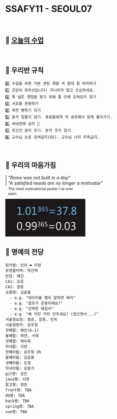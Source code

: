 # SSAFY11 - SEOUL07 
<br>

## 🍑 [오늘의 수업 ](https://github.com/ssafy11-seoul07/today/) 
<br>

## 🎁 우리반 규칙
```
0️⃣ 수업을 위한 기본 셋팅 제발 꼭 절대 잘 따라하기
1️⃣ 건강이 최우선입니다! 지나치지 말고 조심하세요.
2️⃣ 폭 넓은 경험을 쌓기 위해 틀 안에 갇혀있지 않기
3️⃣ 서로를 존중하기
4️⃣ 꽉찬 뻥튀기 되기
5️⃣ 혼자 힘들지 않기. 동료들에게 꼭 공유해서 함께 풀어가기.
6️⃣ 싸내연애 금지 🚫
7️⃣ 웃긴건 같이 웃기. 혼자 웃지 않기.
8️⃣ 교수님 논문 검색금지(GS). 교수님 나이 추측금지.
```
<br>

## 🎀 우리의 마음가짐
| *"Rome was not built in a day"* <br>
| *"A satisfied needs are no longer a motivator"* <br>
<img src="/profile/assets/0001.jpg" style="width:50%;" alt="0.01의 차이"/>

## 👑 명예의 전당
```
팅커벨: 인아 ❤ 미정
유캔콜미택: 박건택
반장: 예진
CA1: 승호
CA2: 창용
조롱짱: 김윤홍
  - e.g. "데이지를 빨리 말하면 돼지"
  - e.g. "골프가 운동이에요?"
  - e.g. "강력한 헤일리"
  - e.g. "왜 저만 커피 안주세요? (잤으면서...)"
서술형요정: 영준, 창용, 민욱
서술형왕자: 공주형
첫째딸: 예진(6-1)
둘째딸: 희연, 서희
셋째딸: 제이육
막내딸: 가현
첫째아들: 공주형 Oh
둘째아들: 김윤홍
셋째아들: 도형
막내아들: 송중기
git짱: 성진
java짱: 다영
알고짱: 영준
front짱: TBA
db짱: TBA
back짱: TBA
spring짱: TBA
vue짱: TBA
```


